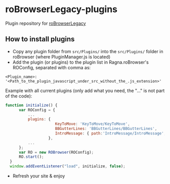 # roBrowserLegacy-plugins
Plugin repository for [roBrowserLegacy](https://github.com/MrAntares/roBrowserLegacy)

## How to install plugins
* Copy any plugin folder from `src/Plugins/` into the `src/Plugins/` folder in roBrowser (where PluginManager.js is located)
* Add the plugin (or plugins) to the plugin list in Ragna.roBrowser's ROConfig, separated with comma as:

 `<Plugin_name>: '<Path_to_the_plugin_javascript_under_src_without_the_.js_extension>'`
 
 Example with all current plugins (only add what you need, the "..." is not part of the code):
```js
function initialize() {
      var ROConfig = {
          ...
          plugins: { 
                      KeyToMove: 'KeyToMove/KeyToMove',
                      BBGutterLines: 'BBGutterLines/BBGutterLines',
                      IntroMessage: { path:'IntroMessage/IntroMessage', pars: { newsUrl: 'https://example.com' } }
                   },
          ...
      };
      var RO = new ROBrowser(ROConfig);
      RO.start();
  }
  window.addEventListener("load", initialize, false);
```
* Refresh your site & enjoy
